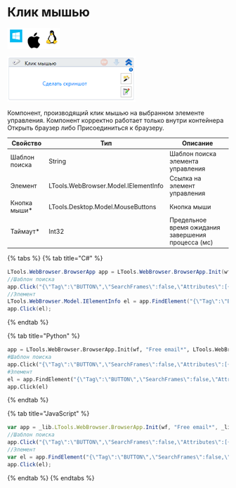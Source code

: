 # Клик мышью

![](<../../../.gitbook/assets/image (100) (1) (233).png>)

![](<../../../.gitbook/assets/image (410).png>)

Компонент, производящий клик мышью на выбранном элементе управления. Компонент корректно работает только внутри контейнера Открыть браузер либо Присоединиться к браузеру.

| Свойство      | Тип                                  | Описание                                           |
| ------------- | ------------------------------------ | -------------------------------------------------- |
| Шаблон поиска | String                               | Шаблон поиска элемента управления                  |
| Элемент       | LTools.WebBrowser.Model.IElementInfo | Ссылка на элемент управления                       |
| Кнопка мыши\* | LTools.Desktop.Model.MouseButtons    | Кнопка мыши                                        |
| Таймаут\*     | Int32                                | Предельное время ожидания завершения процесса (мс) |

{% tabs %}
{% tab title="C#" %}
```csharp
LTools.WebBrowser.BrowserApp app = LTools.WebBrowser.BrowserApp.Init(wf, "Free email*", LTools.WebBrowser.Model.BrowserTypes_Short.IE);
//Шаблон поиска
app.Click("{\"Tag\":\"BUTTON\",\"SearchFrames\":false,\"Attributes\":[{\"Key\":\"CLASS\",\"Value\":\"btn btn-3d-green button-search\"}]}", 10000, LTools.Desktop.Model.MouseButtons.BUTTON_LEFT);
//Элемент
LTools.WebBrowser.Model.IElementInfo el = app.FindElement("{\"Tag\":\"BUTTON\",\"SearchFrames\":false,\"Attributes\":[{\"Key\":\"CLASS\",\"Value\":\"btn btn-3d-green button-search\"}]}");
app.Click(el);
```
{% endtab %}

{% tab title="Python" %}
```python
app = LTools.WebBrowser.BrowserApp.Init(wf, "Free email*", LTools.WebBrowser.Model.BrowserTypes_Short.IE)
#Шаблон поиска
app.Click("{\"Tag\":\"BUTTON\",\"SearchFrames\":false,\"Attributes\":[{\"Key\":\"CLASS\",\"Value\":\"btn btn-3d-green button-search\"}]}", 10000, LTools.Desktop.Model.MouseButtons.BUTTON_LEFT)
#Элемент
el = app.FindElement("{\"Tag\":\"BUTTON\",\"SearchFrames\":false,\"Attributes\":[{\"Key\":\"CLASS\",\"Value\":\"btn btn-3d-green button-search\"}]}")
app.Click(el)
```
{% endtab %}

{% tab title="JavaScript" %}
```javascript
var app = _lib.LTools.WebBrowser.BrowserApp.Init(wf, "Free email*", _lib.LTools.WebBrowser.Model.BrowserTypes_Short.IE);
//Шаблон поиска
app.Click("{\"Tag\":\"BUTTON\",\"SearchFrames\":false,\"Attributes\":[{\"Key\":\"CLASS\",\"Value\":\"btn btn-3d-green button-search\"}]}", 10000, _lib.LTools.Desktop.Model.MouseButtons.BUTTON_LEFT);
//Элемент
var el = app.FindElement("{\"Tag\":\"BUTTON\",\"SearchFrames\":false,\"Attributes\":[{\"Key\":\"CLASS\",\"Value\":\"btn btn-3d-green button-search\"}]}");
app.Click(el);
```
{% endtab %}
{% endtabs %}
